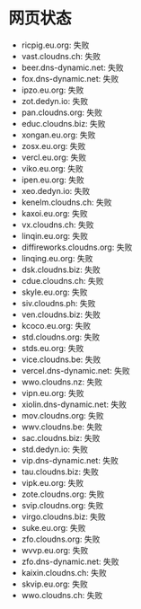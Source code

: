 # 网页状态
- ricpig.eu.org: 失败
- vast.cloudns.ch: 失败
- beer.dns-dynamic.net: 失败
- fox.dns-dynamic.net: 失败
- ipzo.eu.org: 失败
- zot.dedyn.io: 失败
- pan.cloudns.org: 失败
- educ.cloudns.biz: 失败
- xongan.eu.org: 失败
- zosx.eu.org: 失败
- vercl.eu.org: 失败
- viko.eu.org: 失败
- ipen.eu.org: 失败
- xeo.dedyn.io: 失败
- kenelm.cloudns.ch: 失败
- kaxoi.eu.org: 失败
- vx.cloudns.ch: 失败
- linqin.eu.org: 失败
- diffireworks.cloudns.org: 失败
- linqing.eu.org: 失败
- dsk.cloudns.biz: 失败
- cdue.cloudns.ch: 失败
- skyle.eu.org: 失败
- siv.cloudns.ph: 失败
- ven.cloudns.biz: 失败
- kcoco.eu.org: 失败
- std.cloudns.org: 失败
- stds.eu.org: 失败
- vice.cloudns.be: 失败
- vercel.dns-dynamic.net: 失败
- wwo.cloudns.nz: 失败
- vipn.eu.org: 失败
- xiolin.dns-dynamic.net: 失败
- mov.cloudns.org: 失败
- wwv.cloudns.be: 失败
- sac.cloudns.biz: 失败
- std.dedyn.io: 失败
- vip.dns-dynamic.net: 失败
- tau.cloudns.biz: 失败
- vipk.eu.org: 失败
- zote.cloudns.org: 失败
- svip.cloudns.org: 失败
- virgo.cloudns.biz: 失败
- suke.eu.org: 失败
- zfo.cloudns.org: 失败
- wvvp.eu.org: 失败
- zfo.dns-dynamic.net: 失败
- kaixin.cloudns.ch: 失败
- skvip.eu.org: 失败
- wwo.cloudns.ch: 失败
